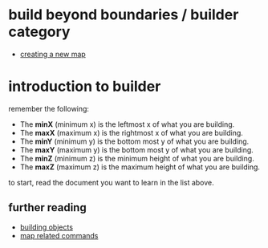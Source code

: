 # build beyond boundaries / builder category

* [creating a new map](newmap)

# introduction to builder

remember the following:
* The **minX** (minimum x) is the leftmost x of what you are building.
* The **maxX** (maximum x) is the rightmost x of what you are building.
* The **minY** (minimum y) is the bottom most y of what you are building.
* The **maxY** (maximum y) is the bottom most y of what you are building.
* The **minZ** (minimum z) is the minimum height of what you are building.
* The **maxZ** (maximum z) is the maximum height of what you are building.

to start, read the document you want to learn in the list above.


## further reading
* [building objects](builder)
* [map related commands](../commands/map "read more about commands related to map building!")